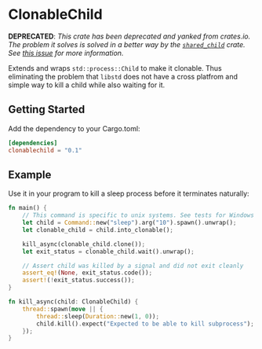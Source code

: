 # ClonableChild

**DEPRECATED**: *This crate has been deprecated and yanked from crates.io. The problem it solves is solved in a better way by the [`shared_child`](https://crates.io/crates/shared_child) crate. See [this issue](https://github.com/oconnor663/shared_child.rs/issues/9) for more information.*

Extends and wraps `std::process::Child` to make it clonable. Thus eliminating the problem that
`libstd` does not have a cross platfrom and simple way to kill a child while also waiting for it.

## Getting Started

Add the dependency to your Cargo.toml:

```toml
[dependencies]
clonablechild = "0.1"
```

## Example

Use it in your program to kill a sleep process before it terminates naturally:

```rust
fn main() {
    // This command is specific to unix systems. See tests for Windows examples.
    let child = Command::new("sleep").arg("10").spawn().unwrap();
    let clonable_child = child.into_clonable();

    kill_async(clonable_child.clone());
    let exit_status = clonable_child.wait().unwrap();

    // Assert child was killed by a signal and did not exit cleanly
    assert_eq!(None, exit_status.code());
    assert!(!exit_status.success());
}

fn kill_async(child: ClonableChild) {
    thread::spawn(move || {
        thread::sleep(Duration::new(1, 0));
        child.kill().expect("Expected to be able to kill subprocess");
    });
}
```
